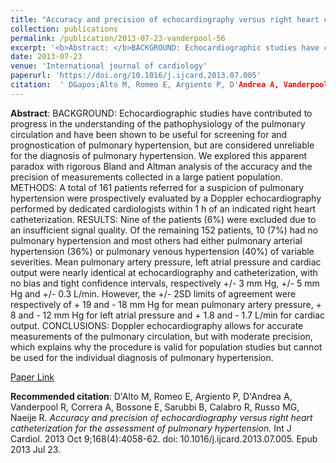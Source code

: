 ```yaml
--- 
title: "Accuracy and precision of echocardiography versus right heart catheterization for the assessment of pulmonary hypertension." 
collection: publications 
permalink: /publication/2013-07-23-vanderpool-56 
excerpt: '<b>Abstract: </b>BACKGROUND: Echocardiographic studies have contributed to progress in the understanding of the pathophysiology of the pulmonary circulation and have been shown to be useful for screening for and prognostication of pulmonary hypertension, but are considered unreliable for the diagnosis of pulmonary hypertension. We explored this apparent [...]' 
date: 2013-07-23 
venue: 'International journal of cardiology' 
paperurl: 'https://doi.org/10.1016/j.ijcard.2013.07.005' 
citation:  ' D&apos;Alto M, Romeo E, Argiento P, D'Andrea A, Vanderpool R, Correra A, Bossone E, Sarubbi B, Calabro R, Russo MG, Naeije R. <i>Accuracy and precision of echocardiography versus right heart catheterization for the assessment of pulmonary hypertension.</i> Int J Cardiol. 2013 Oct 9;168(4):4058-62. doi: 10.1016/j.ijcard.2013.07.005. Epub 2013 Jul 23.' 
--- 
```

<b>Abstract</b>:  BACKGROUND: Echocardiographic studies have contributed to progress in the understanding of the pathophysiology of the pulmonary circulation and have been shown to be useful for screening for and prognostication of pulmonary hypertension, but are considered unreliable for the diagnosis of pulmonary hypertension. We explored this apparent paradox with rigorous Bland and Altman analysis of the accuracy and the precision of measurements collected in a large patient population. METHODS: A total of 161 patients referred for a suspicion of pulmonary hypertension were prospectively evaluated by a Doppler echocardiography performed by dedicated cardiologists within 1 h of an indicated right heart catheterization. RESULTS: Nine of the patients (6%) were excluded due to an insufficient signal quality. Of the remaining 152 patients, 10 (7%) had no pulmonary hypertension and most others had either pulmonary arterial hypertension (36%) or pulmonary venous hypertension (40%) of variable severities. Mean pulmonary artery pressure, left atrial pressure and cardiac output were nearly identical at echocardiography and catheterization, with no bias and tight confidence intervals, respectively +/- 3 mm Hg, +/- 5 mm Hg and +/- 0.3 L/min. However, the +/- 2SD limits of agreement were respectively of + 19 and - 18 mm Hg for mean pulmonary artery pressure, + 8 and - 12 mm Hg for left atrial pressure and + 1.8 and - 1.7 L/min for cardiac output. CONCLUSIONS: Doppler echocardiography allows for accurate measurements of the pulmonary circulation, but with moderate precision, which explains why the procedure is valid for population studies but cannot be used for the individual diagnosis of pulmonary hypertension.  
 
[Paper Link](https://doi.org/10.1016/j.ijcard.2013.07.005) 
 
<b>Recommended citation</b>:  D&apos;Alto M, Romeo E, Argiento P, D'Andrea A, Vanderpool R, Correra A, Bossone E, Sarubbi B, Calabro R, Russo MG, Naeije R. <i>Accuracy and precision of echocardiography versus right heart catheterization for the assessment of pulmonary hypertension.</i> Int J Cardiol. 2013 Oct 9;168(4):4058-62. doi: 10.1016/j.ijcard.2013.07.005. Epub 2013 Jul 23. 

